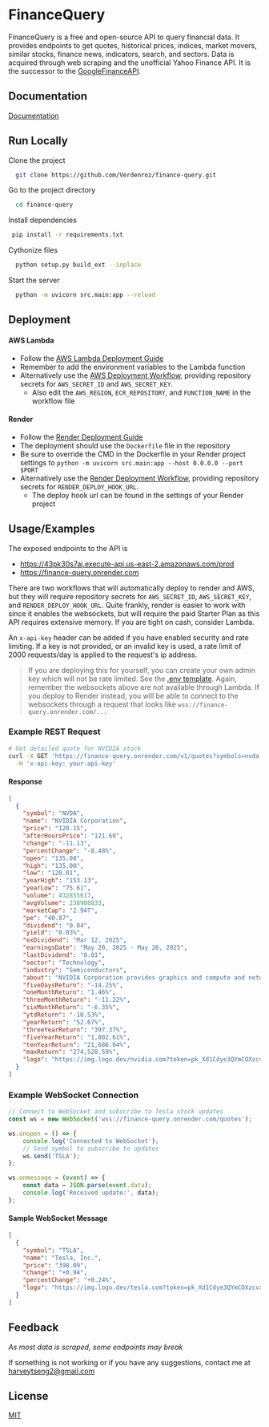 # FinanceQuery

FinanceQuery is a free and open-source API to query financial data. It provides endpoints to get quotes, historical
prices, indices, market movers, similar stocks, finance news, indicators, search, and sectors. Data is acquired through
web scraping and the unofficial Yahoo Finance API. It is the successor to
the [GoogleFinanceAPI](https://github.com/Verdenroz/GoogleFinanceAPI).

## Documentation

[Documentation](https://financequery.apidocumentation.com/)

## Run Locally

Clone the project

```bash
  git clone https://github.com/Verdenroz/finance-query.git
```

Go to the project directory

```bash
  cd finance-query
```

Install dependencies

```bash
 pip install -r requirements.txt
```

Cythonize files

```bash
  python setup.py build_ext --inplace
```

Start the server

```bash
  python -m uvicorn src.main:app --reload
```

## Deployment

#### AWS Lambda

- Follow
  the [AWS Lambda Deployment Guide](https://docs.aws.amazon.com/lambda/latest/dg/python-image.html#python-image-instructions)
- Remember to add the environment variables to the Lambda function
- Alternatively use the [AWS Deployment Workflow](.github/workflows/aws-deploy.yml), providing repository secrets
  for `AWS_SECRET_ID` and `AWS_SECRET_KEY`.
    - Also edit the `AWS_REGION`, `ECR_REPOSITORY`, and `FUNCTION_NAME` in the workflow file

#### Render

- Follow the [Render Deployment Guide](https://render.com/docs/deploy-fastapi)
- The deployment should use the `Dockerfile` file in the repository
- Be sure to override the CMD in the Dockerfile in your Render project settings
  to `python -m uvicorn src.main:app --host 0.0.0.0 --port $PORT`
- Alternatively use the [Render Deployment Workflow](.github/workflows/render-deploy.yml), providing repository secrets
  for `RENDER_DEPLOY_HOOK_URL`.
    - The deploy hook url can be found in the settings of your Render project

## Usage/Examples

The exposed endpoints to the API is

- https://43pk30s7aj.execute-api.us-east-2.amazonaws.com/prod
- https://finance-query.onrender.com

There are two workflows that will automatically deploy to render and AWS, but they will require repository secrets
for `AWS_SECRET_ID`, `AWS_SECRET_KEY`, and `RENDER_DEPLOY_HOOK_URL`. Quite frankly, render is easier to work with since
it enables the websockets, but will require the paid Starter Plan as this API requires extensive memory. If you are
tight on cash, consider Lambda.

An `x-api-key` header can be added if you have enabled security and rate limiting. If a key is not provided, or an
invalid key is used, a rate limit of 2000 requests/day is applied to the request's ip address.

> If you are deploying this for yourself, you can create your own admin key which will not be rate limited. See
> the [.env template](.env.template).
> Again, remember the websockets above are not available through Lambda. If you deploy to Render instead, you will be
> able to connect to the websockets through a request that looks like `wss://finance-query.onrender.com/...`

### Example REST Request

```bash
# Get detailed quote for NVIDIA stock
curl -X GET 'https://finance-query.onrender.com/v1/quotes?symbols=nvda' \
  -H 'x-api-key: your-api-key'
```

#### Response

```json
[
  {
    "symbol": "NVDA",
    "name": "NVIDIA Corporation",
    "price": "120.15",
    "afterHoursPrice": "121.60",
    "change": "-11.13",
    "percentChange": "-8.48%",
    "open": "135.00",
    "high": "135.00",
    "low": "120.01",
    "yearHigh": "153.13",
    "yearLow": "75.61",
    "volume": 432855617,
    "avgVolume": 238908833,
    "marketCap": "2.94T",
    "pe": "40.87",
    "dividend": "0.04",
    "yield": "0.03%",
    "exDividend": "Mar 12, 2025",
    "earningsDate": "May 20, 2025 - May 26, 2025",
    "lastDividend": "0.01",
    "sector": "Technology",
    "industry": "Semiconductors",
    "about": "NVIDIA Corporation provides graphics and compute and networking solutions in the United States, Taiwan, China, Hong Kong, and internationally. The Graphics segment offers GeForce GPUs for gaming and PCs, the GeForce NOW game streaming service and related infrastructure, and solutions for gaming platforms; Quadro/NVIDIA RTX GPUs for enterprise workstation graphics; virtual GPU or vGPU software for cloud-based visual and virtual computing; automotive platforms for infotainment systems; and Omniverse software for building and operating metaverse and 3D internet applications. The Compute & Networking segment comprises Data Center computing platforms and end-to-end networking platforms, including Quantum for InfiniBand and Spectrum for Ethernet; NVIDIA DRIVE automated-driving platform and automotive development agreements; Jetson robotics and other embedded platforms; NVIDIA AI Enterprise and other software; and DGX Cloud software and services. The company's products are used in gaming, professional visualization, data center, and automotive markets. It sells its products to original equipment manufacturers, original device manufacturers, system integrators and distributors, independent software vendors, cloud service providers, consumer internet companies, add-in board manufacturers, distributors, automotive manufacturers and tier-1 automotive suppliers, and other ecosystem participants. It has a strategic collaboration with IQVIA to help realize the potential of AI in healthcare and life sciences. NVIDIA Corporation was incorporated in 1993 and is headquartered in Santa Clara, California.",
    "fiveDaysReturn": "-14.25%",
    "oneMonthReturn": "1.46%",
    "threeMonthReturn": "-11.22%",
    "sixMonthReturn": "-6.35%",
    "ytdReturn": "-10.53%",
    "yearReturn": "52.67%",
    "threeYearReturn": "397.37%",
    "fiveYearReturn": "1,802.61%",
    "tenYearReturn": "21,686.04%",
    "maxReturn": "274,528.59%",
    "logo": "https://img.logo.dev/nvidia.com?token=pk_Xd1Cdye3QYmCOXzcvxhxyw&retina=true"
  }
]
```

### Example WebSocket Connection

```javascript
// Connect to WebSocket and subscribe to Tesla stock updates
const ws = new WebSocket('wss://finance-query.onrender.com/quotes');

ws.onopen = () => {
    console.log('Connected to WebSocket');
    // Send symbol to subscribe to updates
    ws.send('TSLA');
};

ws.onmessage = (event) => {
    const data = JSON.parse(event.data);
    console.log('Received update:', data);
};
```

#### Sample WebSocket Message

```json
[
  {
    "symbol": "TSLA",
    "name": "Tesla, Inc.",
    "price": "398.09",
    "change": "+0.94",
    "percentChange": "+0.24%",
    "logo": "https://img.logo.dev/tesla.com?token=pk_Xd1Cdye3QYmCOXzcvxhxyw&retina=true"
  }
]
```

## Feedback

*As most data is scraped, some endpoints may break*

If something is not working or if you have any suggestions, contact me at harveytseng2@gmail.com

## License

[MIT](https://opensource.org/license/MIT)

